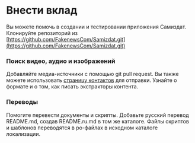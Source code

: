 [description]: # "Help improve Samizdat, spot fake news, and create your own."
[keywords]: # "code,report,translate,Github"

# Внести вклад

Вы можете помочь в создании и тестировании приложения Самиздат. Клонируйте репозиторий из 
[https://github.com/FakenewsCom/Samizdat.git](https://github.com/FakenewsCom/Samizdat.git)

### Поиск видео, аудио и изображений

Добавляйте медиа-источники с помощью git pull request. Вы также можете использовать [страницу контактов](../contact/) для отправки. 
Узнайте о формате и о том, как писать экстракторы контента.

### Переводы

Помогите перевести документы и скрипты. Добавьте русский перевод README.md, создав README.ru.md в том же
каталоге. Файлы скриптов и шаблонов переводятся в po-файлах в исходном каталоге локализации.